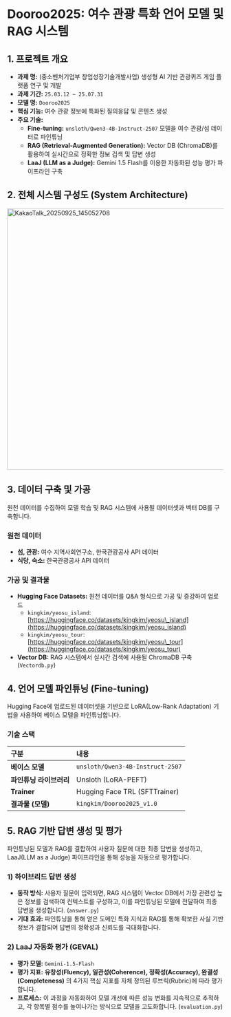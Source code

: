 # Dooroo2025: 여수 관광 특화 언어 모델 및 RAG 시스템

## 1\. 프로젝트 개요

  - **과제 명:** (중소벤처기업부 창업성장기술개발사업) 생성형 AI 기반 관광퀴즈 게임 플랫폼 연구 및 개발
  - **과제 기간:** `25.03.12 ~ 25.07.31`
  - **모델 명:** `Dooroo2025`
  - **핵심 기능:** 여수 관광 정보에 특화된 질의응답 및 콘텐츠 생성
  - **주요 기술:**
      - **Fine-tuning:** `unsloth/Qwen3-4B-Instruct-2507` 모델을 여수 관광/섬 데이터로 파인튜닝
      - **RAG (Retrieval-Augmented Generation):** Vector DB (ChromaDB)를 활용하여 실시간으로 정확한 정보 검색 및 답변 생성
      - **LaaJ (LLM as a Judge):** Gemini 1.5 Flash를 이용한 자동화된 성능 평가 파이프라인 구축

## 2\. 전체 시스템 구성도 (System Architecture)
<img width="1218" height="608" alt="KakaoTalk_20250925_145052708" src="https://github.com/user-attachments/assets/a13374b7-1dc3-4a3f-bb56-bb89522d5fb5" />


## 3\. 데이터 구축 및 가공

원천 데이터를 수집하여 모델 학습 및 RAG 시스템에 사용될 데이터셋과 벡터 DB를 구축합니다.

### 원천 데이터

  - **섬, 관광:** 여수 지역사회연구소, 한국관광공사 API 데이터
  - **식당, 숙소:** 한국관광공사 API 데이터

### 가공 및 결과물

  - **Hugging Face Datasets:** 원천 데이터를 Q\&A 형식으로 가공 및 증강하여 업로드
      - `kingkim/yeosu_island`: [https://huggingface.co/datasets/kingkim/yeosu\_island](https://huggingface.co/datasets/kingkim/yeosu_island)
      - `kingkim/yeosu_tour`: [https://huggingface.co/datasets/kingkim/yeosu\_tour](https://huggingface.co/datasets/kingkim/yeosu_tour)
  - **Vector DB:** RAG 시스템에서 실시간 검색에 사용될 ChromaDB 구축 (`Vectordb.py`)

## 4\. 언어 모델 파인튜닝 (Fine-tuning)

Hugging Face에 업로드된 데이터셋을 기반으로 LoRA(Low-Rank Adaptation) 기법을 사용하여 베이스 모델을 파인튜닝합니다.

### 기술 스택

| 구분 | 내용 |
| :--- | :--- |
| **베이스 모델** | `unsloth/Qwen3-4B-Instruct-2507` |
| **파인튜닝 라이브러리** | Unsloth (LoRA-PEFT) |
| **Trainer** | Hugging Face TRL (SFTTrainer) |
| **결과물 (모델)** | `kingkim/Dooroo2025_v1.0` |

## 5\. RAG 기반 답변 생성 및 평가

파인튜닝된 모델과 RAG를 결합하여 사용자 질문에 대한 최종 답변을 생성하고, LaaJ(LLM as a Judge) 파이프라인을 통해 성능을 자동으로 평가합니다.

### 1\) 하이브리드 답변 생성

  - **동작 방식:** 사용자 질문이 입력되면, RAG 시스템이 Vector DB에서 가장 관련성 높은 정보를 검색하여 컨텍스트를 구성하고, 이를 파인튜닝된 모델에 전달하여 최종 답변을 생성합니다. (`answer.py`)
  - **기대 효과:** 파인튜닝을 통해 얻은 도메인 특화 지식과 RAG를 통해 확보한 사실 기반 정보가 결합되어 답변의 정확성과 신뢰도를 극대화합니다.

### 2\) LaaJ 자동화 평가 (GEVAL)

  - **평가 모델:** `Gemini-1.5-Flash`
  - **평가 지표:** **유창성(Fluency), 일관성(Coherence), 정확성(Accuracy), 완결성(Completeness)** 의 4가지 핵심 지표를 자체 정의된 루브릭(Rubric)에 따라 평가합니다.
  - **프로세스:** 이 과정을 자동화하여 모델 개선에 따른 성능 변화를 지속적으로 추적하고, 각 항목별 점수를 높여나가는 방식으로 모델을 고도화합니다. (`evaluation.py`)
